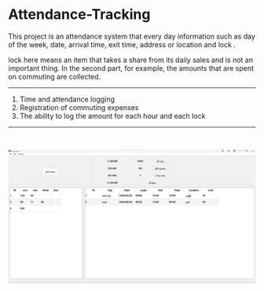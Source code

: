 # Attendance-Tracking

This project is an attendance system that every day information such as day of the week, date, arrival time, exit time, address or location and lock .

lock here means an item that takes a share from its daily sales and is not an important thing. In the second part, for example, the amounts that are spent on commuting are collected.

---

1. Time and attendance logging
2. Registration of commuting expenses
3. The ability to log the amount for each hour and each lock

---
<br>

![App Photo](App-Photo.png)
